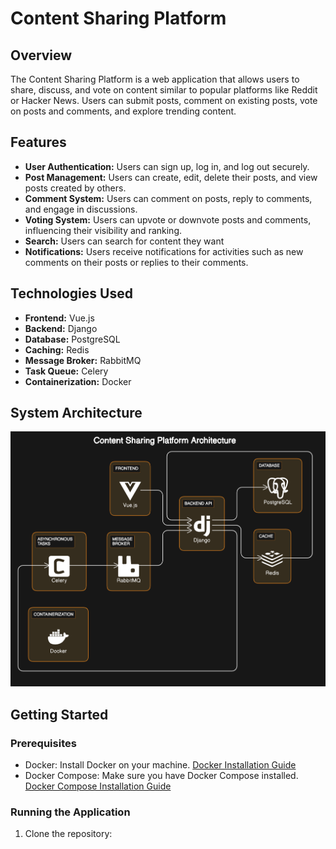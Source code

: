 # Content Sharing Platform

## Overview

The Content Sharing Platform is a web application that allows users to share, discuss, and vote on content similar to popular platforms like Reddit or Hacker News. Users can submit posts, comment on existing posts, vote on posts and comments, and explore trending content.

## Features

- **User Authentication:** Users can sign up, log in, and log out securely.
- **Post Management:** Users can create, edit, delete their posts, and view posts created by others.
- **Comment System:** Users can comment on posts, reply to comments, and engage in discussions.
- **Voting System:** Users can upvote or downvote posts and comments, influencing their visibility and ranking.
- **Search:** Users can search for content they want
- **Notifications:** Users receive notifications for activities such as new comments on their posts or replies to their comments.

## Technologies Used

- **Frontend:** Vue.js
- **Backend:** Django
- **Database:** PostgreSQL
- **Caching:** Redis
- **Message Broker:** RabbitMQ
- **Task Queue:** Celery
- **Containerization:** Docker

## System Architecture

![System Design](contentsharing.png)

## Getting Started

### Prerequisites

- Docker: Install Docker on your machine. [Docker Installation Guide](https://docs.docker.com/get-docker/)
- Docker Compose: Make sure you have Docker Compose installed. [Docker Compose Installation Guide](https://docs.docker.com/compose/install/)

### Running the Application

1. Clone the repository:


